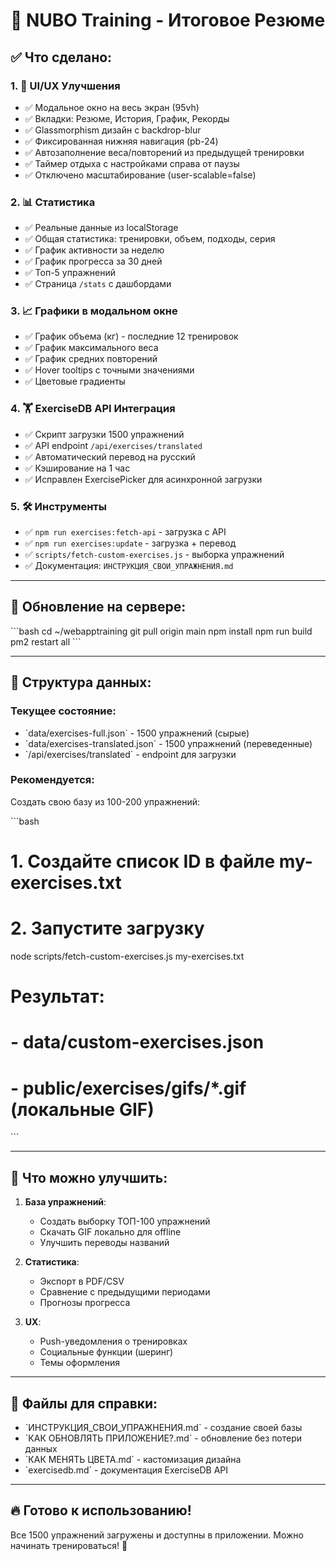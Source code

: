 # 🎉 NUBO Training - Итоговое Резюме

## ✅ Что сделано:

### 1. 📱 UI/UX Улучшения
- ✅ Модальное окно на весь экран (95vh)
- ✅ Вкладки: Резюме, История, График, Рекорды
- ✅ Glassmorphism дизайн с backdrop-blur
- ✅ Фиксированная нижняя навигация (pb-24)
- ✅ Автозаполнение веса/повторений из предыдущей тренировки
- ✅ Таймер отдыха с настройками справа от паузы
- ✅ Отключено масштабирование (user-scalable=false)

### 2. 📊 Статистика
- ✅ Реальные данные из localStorage
- ✅ Общая статистика: тренировки, объем, подходы, серия
- ✅ График активности за неделю
- ✅ График прогресса за 30 дней
- ✅ Топ-5 упражнений
- ✅ Страница `/stats` с дашбордами

### 3. 📈 Графики в модальном окне
- ✅ График объема (кг) - последние 12 тренировок
- ✅ График максимального веса
- ✅ График средних повторений
- ✅ Hover tooltips с точными значениями
- ✅ Цветовые градиенты

### 4. 🏋️ ExerciseDB API Интеграция
- ✅ Скрипт загрузки 1500 упражнений
- ✅ API endpoint `/api/exercises/translated`
- ✅ Автоматический перевод на русский
- ✅ Кэширование на 1 час
- ✅ Исправлен ExercisePicker для асинхронной загрузки

### 5. 🛠️ Инструменты
- ✅ `npm run exercises:fetch-api` - загрузка с API
- ✅ `npm run exercises:update` - загрузка + перевод
- ✅ `scripts/fetch-custom-exercises.js` - выборка упражнений
- ✅ Документация: `ИНСТРУКЦИЯ_СВОИ_УПРАЖНЕНИЯ.md`

---

## 🚀 Обновление на сервере:

\`\`\`bash
cd ~/webapptraining
git pull origin main
npm install
npm run build
pm2 restart all
\`\`\`

---

## 📂 Структура данных:

### Текущее состояние:
- \`data/exercises-full.json\` - 1500 упражнений (сырые)
- \`data/exercises-translated.json\` - 1500 упражнений (переведенные)
- \`/api/exercises/translated\` - endpoint для загрузки

### Рекомендуется:
Создать свою базу из 100-200 упражнений:

\`\`\`bash
# 1. Создайте список ID в файле my-exercises.txt
# 2. Запустите загрузку
node scripts/fetch-custom-exercises.js my-exercises.txt

# Результат:
# - data/custom-exercises.json
# - public/exercises/gifs/*.gif (локальные GIF)
\`\`\`

---

## 🎯 Что можно улучшить:

1. **База упражнений**:
   - Создать выборку ТОП-100 упражнений
   - Скачать GIF локально для offline
   - Улучшить переводы названий

2. **Статистика**:
   - Экспорт в PDF/CSV
   - Сравнение с предыдущими периодами
   - Прогнозы прогресса

3. **UX**:
   - Push-уведомления о тренировках
   - Социальные функции (шеринг)
   - Темы оформления

---

## 📝 Файлы для справки:

- \`ИНСТРУКЦИЯ_СВОИ_УПРАЖНЕНИЯ.md\` - создание своей базы
- \`КАК ОБНОВЛЯТЬ ПРИЛОЖЕНИЕ?.md\` - обновление без потери данных
- \`КАК МЕНЯТЬ ЦВЕТА.md\` - кастомизация дизайна
- \`exercisedb.md\` - документация ExerciseDB API

---

## 🔥 Готово к использованию!

Все 1500 упражнений загружены и доступны в приложении.
Можно начинать тренироваться! 💪
